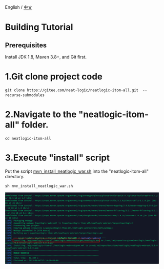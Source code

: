 English / [中文](WAR_INSTALL.md)

# Building Tutorial

## Prerequisites
Install JDK 1.8, Maven 3.8+, and Git first.

# 1.Git clone project code
```
git clone https://gitee.com/neat-logic/neatlogic-itom-all.git  --recurse-submodules
```
# 2.Navigate to the "neatlogic-itom-all" folder.
```
cd neatlogic-itom-all
```
# 3.Execute "install" script

Put the script [mvn_install_neatlogic_war.sh](mvn_install_neatlogic_war.sh) into the "neatlogic-itom-all" directory.

```
sh mvn_install_neatlogic_war.sh
```
![](README_IMAGES/BUILD/mvn_install.png)